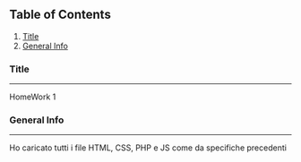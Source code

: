 ## Table of Contents
1. [Title](#Title)
2. [General Info](#General-Info)

### Title
***
HomeWork 1

### General Info
***
Ho caricato tutti i file HTML, CSS, PHP e JS come da specifiche precedenti
